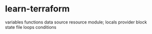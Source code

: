 # learn-terraform



variables
functions
data source
resource
module;
locals
provider block
state file
loops
conditions